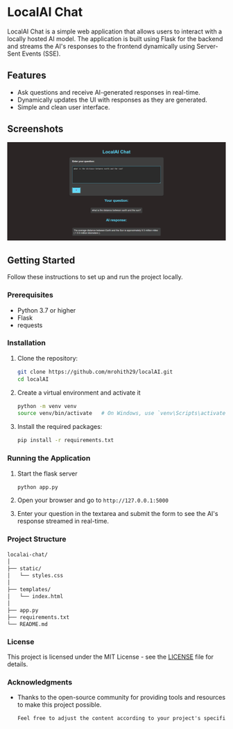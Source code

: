 # LocalAI Chat

LocalAI Chat is a simple web application that allows users to interact with a locally hosted AI model. The application is built using Flask for the backend and streams the AI's responses to the frontend dynamically using Server-Sent Events (SSE).

## Features

- Ask questions and receive AI-generated responses in real-time.
- Dynamically updates the UI with responses as they are generated.
- Simple and clean user interface.

## Screenshots

![Screenshot](/static/screenshot.png)

## Getting Started

Follow these instructions to set up and run the project locally.

### Prerequisites

- Python 3.7 or higher
- Flask
- requests

### Installation

1. Clone the repository:

   ```bash
   git clone https://github.com/mrohith29/localAI.git
   cd localAI

2. Create a virtual environment and activate it

    ```bash
    python -m venv venv
    source venv/bin/activate   # On Windows, use `venv\Scripts\activate`

3. Install the required packages:
   ```bash
   pip install -r requirements.txt

### Running the Application

1. Start the flask server
    ```bash
    python app.py

2. Open your browser and go to `http://127.0.0.1:5000`
   
3. Enter your question in the textarea and submit the form to see the AI's response streamed in real-time.

### Project Structure

    localai-chat/
    │
    ├── static/
    │   └── styles.css
    │
    ├── templates/
    │   └── index.html
    │
    ├── app.py
    ├── requirements.txt
    └── README.md

### License

This project is licensed under the MIT License - see the <a href='https://github.com/mrohith29/localAI/blob/main/LICENSE'>LICENSE</a> file for details.

### Acknowledgments

- Thanks to the open-source community for providing tools and resources to make this project possible.

    ```css
    Feel free to adjust the content according to your project's specific details and preferences.
